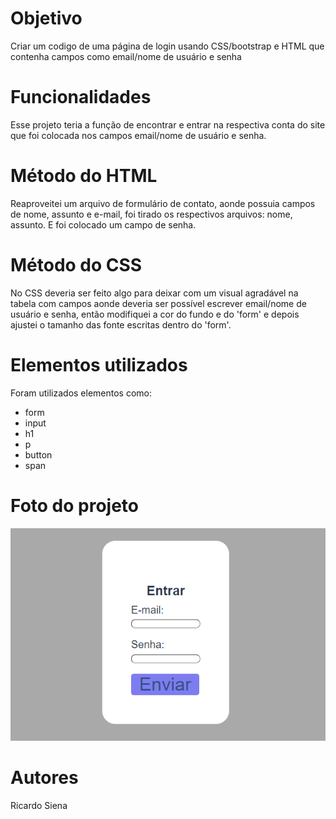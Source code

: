 # Objetivo
 Criar um codigo de uma página de login usando CSS/bootstrap e HTML que contenha campos como email/nome de usuário e senha

 # Funcionalidades
  Esse projeto teria a função de encontrar e entrar na respectiva conta do site que foi colocada nos campos email/nome de usuário e senha.

# Método do HTML
 Reaproveitei um arquivo de formulário de contato, aonde possuia campos de nome, assunto e e-mail, foi tirado os respectivos arquivos: nome, assunto. E foi colocado um campo de senha.

 # Método do CSS
  No CSS deveria ser feito algo para deixar com um visual agradável na tabela com campos aonde deveria ser possível escrever email/nome de usuário e senha, então modifiquei a cor do fundo e do 'form' e depois ajustei o tamanho das fonte escritas dentro do 'form'.

 # Elementos utilizados
  Foram utilizados elementos como: 
* form
* input
* h1
* p
* button 
* span

 # Foto do projeto 
 <img src= "imagem/imglogin.png">

  # Autores
 Ricardo Siena
